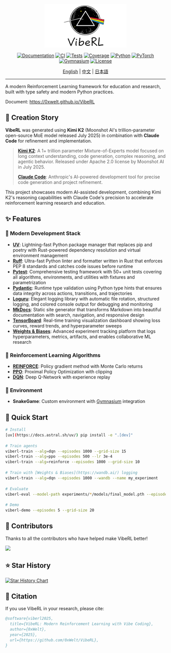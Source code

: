 <p align="center">
  <img src="docs/VibeRL LOGO.png" alt="VibeRL Logo" width="260"/>
</p>

<p align="center">
  <a href="https://0xwelt.github.io/VibeRL/"><img src="https://img.shields.io/badge/docs-0xwelt.github.io%2FVibeRL-blue" alt="Documentation"></a>
  <a href="https://github.com/0xWelt/VibeRL/actions"><img src="https://img.shields.io/github/actions/workflow/status/0xWelt/VibeRL/docs.yml?branch=main" alt="CI"></a>
  <a href="https://github.com/0xWelt/VibeRL/actions/workflows/pytest.yml"><img src="https://img.shields.io/github/actions/workflow/status/0xWelt/VibeRL/pytest.yml?branch=main" alt="Tests"></a>
  <a href="https://codecov.io/gh/0xWelt/VibeRL"><img src="https://img.shields.io/codecov/c/github/0xWelt/VibeRL" alt="Coverage"></a>
  <a href="https://www.python.org/downloads/"><img src="https://img.shields.io/badge/python-3.12+-3776ab" alt="Python"></a>
  <a href="https://pytorch.org/"><img src="https://img.shields.io/badge/PyTorch-ee4c2c" alt="PyTorch"></a>
  <a href="https://gymnasium.farama.org/"><img src="https://img.shields.io/badge/Gymnasium-008000" alt="Gymnasium"></a>
  <a href="https://opensource.org/licenses/MIT"><img src="https://img.shields.io/badge/license-MIT-green" alt="License"></a>
</p>

<p align="center">
  <a href="./README.md">English</a> | <a href="./README.zh.md">中文</a> | <a href="./README.ja.md">日本語</a>
</p>

---

A modern Reinforcement Learning framework for education and research, built with type safety and modern Python practices.

Document: https://0xwelt.github.io/VibeRL

## 🤖 Creation Story

**VibeRL** was generated using **Kimi K2** (Moonshot AI's trillion-parameter open-source MoE model released July 2025) in combination with **Claude Code** for refinement and implementation.

> **[Kimi K2](https://github.com/MoonshotAI/Kimi-K2)**: A 1+ trillion parameter Mixture-of-Experts model focused on long context understanding, code generation, complex reasoning, and agentic behavior. Released under Apache 2.0 license by Moonshot AI in July 2025.
>
> **[Claude Code](https://claude.ai/code)**: Anthropic's AI-powered development tool for precise code generation and project refinement.

This project showcases modern AI-assisted development, combining Kimi K2's reasoning capabilities with Claude Code's precision to accelerate reinforcement learning research and education.

## ✨ Features

### 🔧 **Modern Development Stack**
- **[UV](https://docs.astral.sh/uv/)**: Lightning-fast Python package manager that replaces pip and poetry with Rust-powered dependency resolution and virtual environment management
- **[Ruff](https://docs.astral.sh/ruff/)**: Ultra-fast Python linter and formatter written in Rust that enforces PEP 8 standards and catches code issues before runtime
- **[Pytest](https://docs.pytest.org/)**: Comprehensive testing framework with 50+ unit tests covering all algorithms, environments, and utilities with fixtures and parametrization
- **[Pydantic](https://docs.pydantic.dev/)**: Runtime type validation using Python type hints that ensures data integrity across actions, transitions, and trajectories
- **[Loguru](https://loguru.readthedocs.io/)**: Elegant logging library with automatic file rotation, structured logging, and colored console output for debugging and monitoring
- **[MkDocs](https://www.mkdocs.org/)**: Static site generator that transforms Markdown into beautiful documentation with search, navigation, and responsive design
- **[TensorBoard](https://www.tensorflow.org/tensorboard)**: Real-time training visualization dashboard showing loss curves, reward trends, and hyperparameter sweeps
- **[Weights & Biases](https://wandb.ai/)**: Advanced experiment tracking platform that logs hyperparameters, metrics, artifacts, and enables collaborative ML research

### 🤖 **Reinforcement Learning Algorithms**
- **[REINFORCE](https://pytorch.org/tutorials/intermediate/reinforcement_q_learning.html)**: Policy gradient method with Monte Carlo returns
- **[PPO](https://arxiv.org/abs/1707.06347)**: Proximal Policy Optimization with clipping
- **[DQN](https://www.nature.com/articles/nature14236)**: Deep Q-Network with experience replay

### 🐍 **Environment**
- **SnakeGame**: Custom environment with [Gymnasium](https://gymnasium.farama.org/) integration

## 🎯 Quick Start

```bash
# Install
[uv](https://docs.astral.sh/uv/) pip install -e ".[dev]"

# Train agents
viberl-train --alg=dqn --episodes 1000 --grid-size 15
viberl-train --alg=ppo --episodes 500 --lr 3e-4
viberl-train --alg=reinforce --episodes 1000 --grid-size 10

# Train with [Weights & Biases](https://wandb.ai/) logging
viberl-train --alg=dqn --episodes 1000 --wandb --name my_experiment

# Evaluate
viberl-eval --model-path experiments/*/models/final_model.pth --episodes 10

# Demo
viberl-demo --episodes 5 --grid-size 20
```

## 🤝 Contributors

Thanks to all the contributors who have helped make VibeRL better!

<a href="https://github.com/0xWelt/VibeRL/graphs/contributors">
  <img src="https://contrib.rocks/image?repo=0xWelt/VibeRL" />
</a>

## ⭐ Star History

[![Star History Chart](https://api.star-history.com/svg?repos=0xWelt/VibeRL&type=Date)](https://star-history.com/#0xWelt/VibeRL&Date)

## 📖 Citation

If you use VibeRL in your research, please cite:

```bibtex
@software{viberl2025,
  title={VibeRL: Modern Reinforcement Learning with Vibe Coding},
  author={0xWelt},
  year={2025},
  url={https://github.com/0xWelt/VibeRL},
}
```
